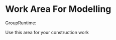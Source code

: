 Work Area For Modelling
=======================
GroupRuntime:

Use this area for your construction work




